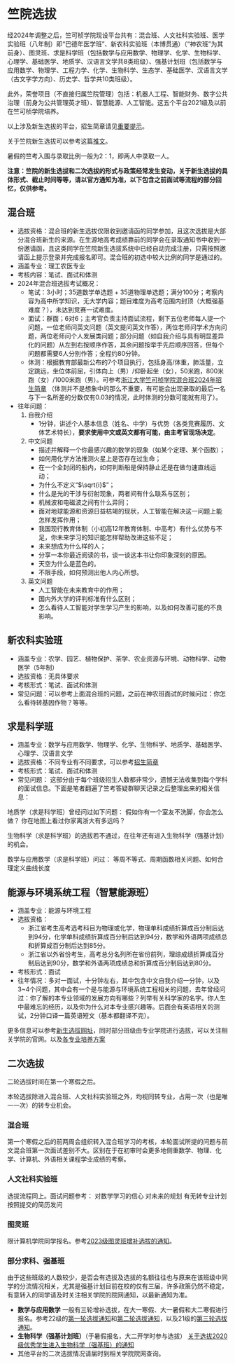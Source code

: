 # 竺院选拔

经2024年调整之后，竺可桢学院现设平台共有：混合班、人文社科实验班、医学实验班（八年制）即“巴德年医学班”、新农科实验班（本博贯通）（“神农班”为其前身）、图灵班、求是科学班（包括数学与应用数学、物理学、化学、生物科学、心理学、基础医学、地质学、汉语言文学共8类班级）、强基计划班（包括数学与应用数学、物理学、工程力学、化学、生物科学、生态学、基础医学、汉语言文学（古文字学方向）、历史学、哲学共10类班级）。

此外，荣誉项目（不直接归属竺院管理）包括：机器人工程、智能财务、数字公共治理（前身为公共管理英才班）、智慧能源、人工智能。这五个平台2021级及以前在竺可桢学院培养。

以上涉及新生选拔的平台，招生简章请见[重要提示](../callout.md)。

关于竺院新生选拔可以参考这篇[推文](https://mp.weixin.qq.com/s/OPNbUElc3SGJYZYq1M8O0g)。

暑假的竺考入围与录取比例一般为2：1，即两人中录取一人。

**注意：竺院的新生选拔和二次选拔的形式与政策经常发生变动，关于新生选拔的具体形式、截止时间等等，请以官方通知为准，以下包含之前面试等流程的部分回忆，仅供参考。**

## 混合班

- 选拔资格：混合班的新生选拔仅限收到邀请函的同学参加，且这次选拔是大部分混合班新生的来源。在生源地高考成绩靠前的同学会在录取通知书中收到一份邀请函，且这类同学在竺院新生选拔系统中已经自动完成注册，只需按照邀请函上提示登录并完成报名即可。混合班的初选中较大比例的同学是通过的。
- 涵盖专业：理工农医专业
- 考核内容：笔试、面试和体测
- 2024年混合班选拔考试概况：
    - 笔试：3小时；35道数学单选题 + 35道物理单选题；满分100分；考察内容为高中所学知识，无大学内容；题目难度为高考范围内封顶（大概强基难度？），未达到竞赛一试难度。
    - 面试：群面；6对6；主考官负责主持面试流程，剩下五位老师每人提一个问题，一位老师问英文问题（英文提问英文作答），两位老师问学术方向问题，两位老师问个人发展类问题；部分问题（如自我介绍与具有明显差异化的问题）从左到右按顺序作答，其余问题按举手先后顺序回答，但每个问题都需要6人分别作答；全程约80分钟。
    - 体测：根据教育部最新公布的7个项目执行，包括身高/体重，肺活量，立定跳远，坐位体前屈，引体向上（男）/仰卧起坐（女），50米跑，800米跑（女）/1000米跑（男）。可参考[浙江大学竺可桢学院混合班2024年招生简章](http://ckc.zju.edu.cn/2024/0715/c54005a2946245/page.htm) （体测并不是想象中的那么不重要，有可能会出现录取的最后一名与下一名所差的分数仅有0.03的情况，此时体测的分数可能就有用了）。
- 往年问题：
    1. 自我介绍
        - 1分钟，讲述个人基本信息（姓名、中学）与优势（各类竞赛履历、文体艺术特长），**要求使用中文或英文都有可能，由主考官现场决定**。
    2. 中文问题
        - 描述并解释一个你最感兴趣的数学的现象（如某个定理、某个函数）；
        - 如何用化学方法推测火星上是否存在过生命；
        - 在一个全封闭的船内，如何判断船是保持静止还是在做匀速直线运动；
        - 为什么不定义“$\sqrt{i}$”；
        - 什么是光的干涉与衍射现象，两者间有什么联系与区别；
        - 机械波和电磁波之间有什么异同；
        - 面对地球能源和资源日益枯竭的现状，人工智能在解决这一问题上能怎样发挥作用；
        - 我国现行教育体制（小初高12年教育体制、中高考）有什么优势与不足，你未来学习的知识能怎样帮助改进这些不足；
        - 未来想成为什么样的人；
        - 分享一本你最近阅读的书，谈一谈这本书让你印象深刻的原因。
        - 天空为什么是蓝色的。
        - 不限手段，如何预测出他人内心所想。
    3. 英文问题
        - 人工智能在未来教育中的作用；
        - 国内外大学的评判标准有什么区别；
        - 怎么看待人工智能对学生学习产生的影响，以及如何改善可能的不良影响。

## 新农科实验班

- 涵盖专业：农学、园艺、植物保护、茶学、农业资源与环境、动物科学、动物医学（5年制）
- 选拔资格：无具体要求
- 考核形式：笔试、面试和体测
- 常见问题：可以参考上面混合班的问题，之前在神农班面试的时候问过：你怎么看待转基因作物？等等。

## 求是科学班

- 涵盖专业：数学与应用数学、物理学、化学、生物科学、地质学、基础医学、心理学、汉语言文学
- 选拔资格：不同专业有不同要求，可以参考[招生简章](http://ckc.zju.edu.cn/2023/0731/c54001a2856800/page.htm)
- 考核形式：笔试、面试和体测
- 常见问题：
这部分由于每个班级招生人数都非常少，遗憾无法收集到每个学科的面试信息。下面是笔者翻遍了竺考答疑群聊天记录之后整理出来的相关信息：

地质学（求是科学班）曾经问过如下问题：
    假如你有一个室友不洗脚，你会怎么做？
    你在地图上看过你家离浙大有多远吗？

生物科学（求是科学班）的选拔若不通过，在往年还有进入生物科学（强基计划）的机会。

数学与应用数学（求是科学班）问过：
    等周不等式、周期函数相关问题、如何合理定义曲线长度

## 能源与环境系统工程（智慧能源班）

- 涵盖专业：能源与环境工程
- 选拔资格：
    - 浙江省考生高考选考科目为物理或化学，物理单科成绩折算成百分制后达到94分，化学单科成绩折算成百分制后达到94分，数学和外语两项成绩总和折算成百分制后达到85分。
    - 浙江省以外省份考生，高考总分名列所在省份前列，理综成绩折算成百分制后达到90分，数学和外语两项成绩总和折算成百分制后达到80分。
- 考核形式：面试
- 往年情况：多对一面试，十分钟左右，其中包含中文自我介绍一分钟，以及3~4个问题，其中会有一个是与能源与环境系统工程相关的问题，去年曾经问过：你了解的本专业领域的发展方向有哪些？列举有关科学家的名字。你人生中最难忘的经历，以及你为什么对本专业感兴趣等。后面会有英语相关的测试，2分钟口译一篇英语短文（基本都翻译不完）。

更多信息可以参考[新生选拔网址](http://ckc.zju.edu.cn/54001/list.htm)，同时部分班级由专业学院进行选拔，可以关注相关学院的官网。以及[各专业培养方案](http://office.ckc.zju.edu.cn/2023/0825/c79420a2793643/page.htm)

## 二次选拔

二轮选拔时间在第一个寒假之后。

本轮选拔除进入混合班、人文社科实验班之外，均视同转专业，占用一次（也是唯一一次）的转专业机会。

### 混合班

第一个寒假之后的前两周会组织转入混合班学习的考核，本轮面试所提的问题与前文混合班第一次面试差别不大。区别在于在初审时会更多地侧重数学、物理、化学、计算机、外语相关课程学业成绩的考察。

### 人文社科实验班

选拔流程同上。面试问题参考：
    对数学学习的信心
    对未来的规划
    有无转专业计划
    按照提交的简历发问

### 图灵班

限计算机学院同学报名。参考[2023级图灵班增补选拔的通知](https://zjuers.com/rd?url=http://cspo.zju.edu.cn/2024/0119/c29529a2861256/page.htm&mode=1)。

### 部分求科、强基班

由于这些班级的人数较少，是否会有选拔及选拔的名额往往也与原来在该班级中同学的分流情况相关，尤其是强基计划目前在校的仅有三届，许多政策仍然不稳定，有意转入的同学请及时关注相关学院的院网通知，以最新通知为准。

- **数学与应用数学**
一般有三轮增补选拔，在大一寒假、大一暑假和大二寒假进行报名。参考22级的[第一轮选拔通知](http://www.math.zju.edu.cn/2023/0126/c38080a2711731/page.htm)和[第二轮选拔通知](http://www.math.zju.edu.cn/2023/0725/c38080a2785788/page.htm)，以及21级的[第三轮选拔通知](http://www.math.zju.edu.cn/2023/0127/c38080a2711732/page.htm)。
- **生物科学（强基计划班）**（于暑假报名，大二开学时参与选拔）
[关于选拔2020级优秀学生进入生物科学（强基班）的通知](https://zjuers.com/rd?url=http://www.cls.office.zju.edu.cn/2021/0819/c25871a2415535/page.htm&mode=1)
- 其他平台的二次选拔情况请届时到相关学院院网查询。
